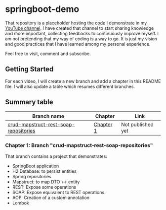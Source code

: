 # springboot-demo

That repository is a placeholder hosting the code I demonstrate in my [YouTube channel](https://www.youtube.com/user/Jesebmini/videos). I have created that channel to start sharing knowledge and more
important, collecting feedbacks to continuously improve myself. I am not pretending that my way of coding is a way to go. It is just my vision and good practices that I have learned among my personal
experience.

Feel free to visit, comment and subscribe.

## Getting Started

For each video, I will create a new branch and add a chapter in this README file. I will also update a table which resumes different branches.

## Summary table

| Branch name                                                                                                                             | Chapter            | Link              |
| -----------                                                                                                                             | -------            | ----              |
| [crud-mapstruct-rest-soap-repositories](https://github.com/sebastien-heilig/springboot-demo/tree/crud-mapstruct-rest-soap-repositories) | [Chapter 1](#c1)   | Not published yet |

### <a name="c1"></a> Chapter 1: Branch "crud-mapstruct-rest-soap-repositories"

That branch contains a project that demonstrates:

- SpringBoot application
- H2 Database: to persist entities
- Spring repositories
- Mapstruct: to map DTO <-> entity
- REST: Expose some operations
- SOAP: Expose equivalent to REST operations
- AOP: Creation of a custom annotation
- Lombok
